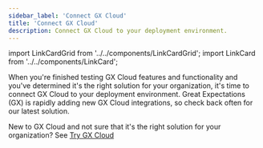```yaml
---
sidebar_label: 'Connect GX Cloud'
title: 'Connect GX Cloud'
description: Connect GX Cloud to your deployment environment.
---
```


import LinkCardGrid from '../../components/LinkCardGrid';
import LinkCard from '../../components/LinkCard';

<p class="DocItem__header-description">When you're finished testing GX Cloud features and functionality and you've determined it's the right solution for your organization, it's time to connect GX Cloud to your deployment environment. Great Expectations (GX) is rapidly adding new GX Cloud integrations, so check back often for our latest solution.

New to GX Cloud and not sure that it's the right solution for your organization? See [Try GX Cloud](../try_gx_cloud.md)</p>


<LinkCardGrid>
  <LinkCard topIcon label="Connect GX Cloud to PostgreSQL" description="Quickly start using GX Cloud with PostgreSQL." href="/docs/cloud/connect/connect_postgresql" icon="/img/snowflake_icon.png" />
  <LinkCard topIcon label="Connect GX Cloud to Snowflake" description="Quickly start using GX Cloud with Snowflake." href="/docs/cloud/connect/connect_snowflake" icon="/img/snowflake_icon.png" />
  <LinkCard topIcon label="Connect GX Cloud and Airflow" description="Use Airflow to run scheduled GX Cloud validations." href="/docs/cloud/connect/connect_airflow" icon="/img/airflow_icon.png" />
  <LinkCard topIcon label="Connect to GX Cloud with Python" description="Quickly start using GX Cloud with Python." href="/docs/cloud/connect/connect_python" icon="/img/python_icon.svg" />
</LinkCardGrid>